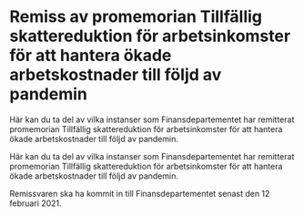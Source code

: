# Remiss av promemorian Tillfällig skattereduktion för arbetsinkomster för att hantera ökade arbetskostnader till följd av pandemin

Här kan du ta del av vilka instanser som Finansdepartementet har remitterat promemorian Tillfällig skattereduktion för arbetsinkomster för att hantera ökade arbetskostnader till följd av pandemin.

Här kan du ta del av vilka instanser som Finansdepartementet har remitterat promemorian Tillfällig skattereduktion för arbetsinkomster för att hantera ökade arbetskostnader till följd av pandemin.

Remissvaren ska ha kommit in till Finansdepartementet senast den 12 februari 2021.
